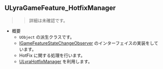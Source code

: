 ## ULyraGameFeature_HotfixManager

>> 詳細は未確認です。

* 概要
	* `UObject` の派生クラスです。
	* [IGameFeatureStateChangeObserver] のインターフェイスの実装をしています。
	* HotFix に関する処理を行います。
	* [ULyraHotfixManager] を利用します。



<!--- ページ内のリンク --->

<!--- 自前の画像へのリンク --->

<!--- generated --->
[ULyraHotfixManager]: ../../Lyra/HotfixManager/ULyraHotfixManager.md#ulyrahotfixmanager
[IGameFeatureStateChangeObserver]: ../../UE/GameFeature/IGameFeatureStateChangeObserver.md#igamefeaturestatechangeobserver
